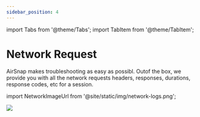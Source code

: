 ```yaml
---
sidebar_position: 4
---
```


import Tabs from '@theme/Tabs';
import TabItem from '@theme/TabItem';

# Network Request

AirSnap makes troubleshooting as easy as possibl. Outof the box, we provide you with all the network requests headers, responses, durations, response codes, etc for a session.

import NetworkImageUrl from '@site/static/img/network-logs.png';

<img src={NetworkImageUrl} />
